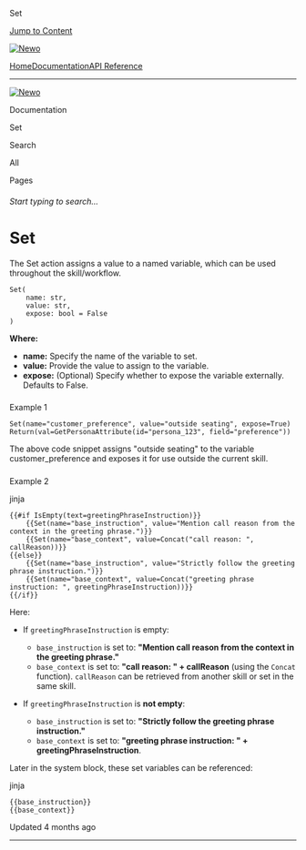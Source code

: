 Set

[Jump to Content](#content)

[![Newo](https://files.readme.io/895bdeef8322f081f6d0f4507a17e414930dfddfddf1de452f458dc00698ca84-small-svgviewer-png-output_9.png)](/)

[Home](/)[Documentation](index.md)[API Reference](/reference)

* * *

[![Newo](https://files.readme.io/895bdeef8322f081f6d0f4507a17e414930dfddfddf1de452f458dc00698ca84-small-svgviewer-png-output_9.png)](/)

Documentation

Set

Search

All

Pages

###### Start typing to search…

# Set

The Set action assigns a value to a named variable, which can be used throughout the skill/workflow.

```
Set(
    name: str,
    value: str,
    expose: bool = False
)
```

**Where:**

*   **name:** Specify the name of the variable to set.
*   **value:** Provide the value to assign to the variable.
*   **expose:** (Optional) Specify whether to expose the variable externally. Defaults to False.

### 

Example 1

[](#example-1)

```
Set(name="customer_preference", value="outside seating", expose=True)
Return(val=GetPersonaAttribute(id="persona_123", field="preference"))
```

The above code snippet assigns "outside seating" to the variable customer\_preference and exposes it for use outside the current skill.

### 

Example 2

[](#example-2)

jinja

```
{{#if IsEmpty(text=greetingPhraseInstruction)}}
    {{Set(name="base_instruction", value="Mention call reason from the context in the greeting phrase.")}}
    {{Set(name="base_context", value=Concat("call reason: ", callReason))}}
{{else}}
    {{Set(name="base_instruction", value="Strictly follow the greeting phrase instruction.")}}
    {{Set(name="base_context", value=Concat("greeting phrase instruction: ", greetingPhraseInstruction))}}
{{/if}}
```

Here:

*   If `greetingPhraseInstruction` is empty:
    
    *   `base_instruction` is set to: **"Mention call reason from the context in the greeting phrase."**
    *   `base_context` is set to: **"call reason: " + callReason** (using the `Concat` function). `callReason` can be retrieved from another skill or set in the same skill.
*   If `greetingPhraseInstruction` is **not empty**:
    
    *   `base_instruction` is set to: **"Strictly follow the greeting phrase instruction."**
    *   `base_context` is set to: **"greeting phrase instruction: " + greetingPhraseInstruction**.

Later in the system block, these set variables can be referenced:

jinja

```
{{base_instruction}}
{{base_context}}
```

Updated 4 months ago

* * *
